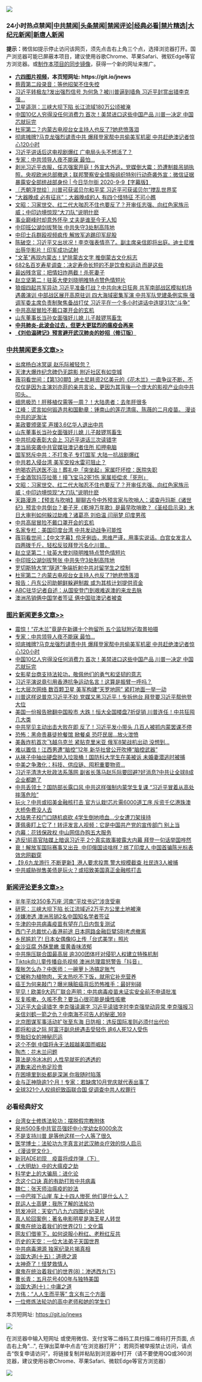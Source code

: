![](https://raw.githubusercontent.com/fqnews/bnews/master/64photo/fqnews-qr.jpg)

<div id="tt">
<h3>24小时热点禁闻|<a href="#%E4%B8%AD%E5%85%B1%E7%A6%81%E9%97%BB%E6%9B%B4%E5%A4%9A%E6%96%87%E7%AB%A0">中共禁闻</a>|<a href="#%E5%9B%BE%E7%89%87%E6%96%B0%E9%97%BB%E6%9B%B4%E5%A4%9A%E6%96%87%E7%AB%A0">头条禁闻</a>|<a href="#%E6%96%B0%E9%97%BB%E8%AF%84%E8%AE%BA%E6%9B%B4%E5%A4%9A%E6%96%87%E7%AB%A0">禁闻评论|<a href="#%E5%BF%85%E7%9C%8B%E7%BB%8F%E5%85%B8%E5%A5%BD%E6%96%87">经典必看|<a href="/video.md#%E7%A6%81%E7%89%87%E7%B2%BE%E9%80%89">禁片精选</a>|<a href="https://github.com/fqnews/djy/blob/master/gb/nf1351518.md#1">大纪元新闻</a>|<a href="https://github.com/fqnews/ntdtv/blob/master/gb/prog204.md#1">新唐人新闻</a></h3>
<div><b>提示：</b>微信如提示停止访问该网页，须先点击右上角三个点，选择浏览器打开。国产浏览器可能已屏蔽本项目，建议使用谷歌Chrome、苹果Safari、微软Edge等官方浏览器。或<a href="https://github.com/fqnews/bnews/blob/master/%E5%88%B6%E4%BD%9Cgit%E7%A6%81%E9%97%BB%E9%95%9C%E5%83%8F.md">制作本项目的同步镜像</a>，获得一个新的网址来推广。</div>
<ul>
<li><b><a href="http://d1.bdrive.tk/64.mp4" target="_blank">六四图片视频</a>，本页短网址: https://git.io/jnews</b></li>
<li><a href="/cbnews/20200909/1393529.md">蔡霞第二段录音：等他招架不住失控</a></li>
<li><a href="/cnnews/20200909/1393597.md">习近平转极左?发出强烈信号 为何急？被川普逼到墙角 习近平封赏出错李克强...</a></li>
<li><a href="/cbnews/20200909/1393548.md">卫星遥测：三峡大坝下陷 长江流域180万公顷被淹</a></li>
<li><a href="/topimagenews/20200909/1393564.md">中国10亿人穷得没任何消费力 首次！美禁进口这些中国产品 川普一决定 中国芯就玩完</a></li>
<li><a href="/cbnews/20200910/1393819.md">杜宪第二？内蒙古电视台女主持人也反了?她悲愤落泪</a></li>
<li><a href="/topimagenews/20200909/1393715.md">彻底摊牌?马克龙强烈谴责中共 爆拜登家帮中共偷美军机密 中共赶绝澳记者惊心120小时</a></li>
<li><a href="/comments/20200909/1393603.md">习近平讲话后这电视剧爆红 广电局头头不想活了？</a></li>
<li><a href="/topimagenews/20200910/1393965.md">专家：中共领导人夜不能寐 最怕…</a></li>
<li><a href="/bannedvideo/20200910/1393733.md">剥光习近平衣服，任志强案开庭！外宣大外逃，党媒倒大霉：恐遭制裁吊销执照，央视欧洲总部撤退；联邦警察安全情报组织特别行动奇袭外宣：微信证据暴露安全部统战部身份 | 今日华尔街 2020-9-9【字幕版】</a></li>
<li><a href="/ssgc/20200910/1393804.md">〖兲朝浮世绘〗川普可获诺贝尔和平奖 习近平可获诺贝尔“搅乱世界奖</a></li>
<li><a href="/funmedia/20200910/1393821.md">“大器晚成 必有征兆”：大器晚成的人 有四个怪特征 不可小瞧</a></li>
<li><a href="/cbnews/20200910/1393903.md">文昭：习家世交、红二代大咖忍不住也要反了？开审任志强、向红色家族示威；中印边境惊现“大刀队”说明什麽</a></li>
<li><a href="/yule/20200909/1393572.md">事业巅峰时却意外怀孕 丈夫是谁至今无人知</a></li>
<li><a href="/cbnews/20200910/1393835.md">中印班公湖剑拔弩张 中共失守3处制高阵地</a></li>
<li><a href="/headline/20200909/1393555.md">中印士兵群殴视频疯传 解放军追踢印军屁股</a></li>
<li><a href="/bannedvideo/20200910/1393844.md">陈破空：习近平又出状况！李克强表情亮了。副主席亲信即将出庭。迪士尼推出辱华影片！印军成功试射</a></li>
<li><a href="/cnnews/20200910/1393806.md">"文革"再现内蒙古！铲除蒙古文字 推倒蒙古文化标志</a></li>
<li><a href="/health/20200910/1393893.md">682名百岁寿星调查：决定寿命长短的不是饮食和运动 而是这些</a></li>
<li><a href="/cnnews/20200910/1393938.md">最凶残贪官：把情妇炸两截！杀死妻子</a></li>
<li><a href="/cbnews/20200910/1393856.md">赵立坚第二！驻英大使刘晓明推特点赞色情短片</a></li>
<li><a href="/comments/20200909/1393719.md">狼烟四起共军异动 习近平准备打战？中共向末日狂奔 共军南部战区模拟机场遇袭演训 中部战区展开高原驻训 四大海域密集军演 中共军队党建条例实施 强调军委主席负责制聚焦备战打仗 习近平在一个多小时讲话中连提31次“斗争”</a></li>
<li><a href="/cbnews/20200910/1393691.md">中共高层冒险不戴口罩开会的玄机</a></li>
<li><a href="/cbnews/20200910/1394003.md">山东董事长当孙女面强奸儿媳 儿子敲锣骂畜生</a></li>
<li><b><a href="/comments/20200211/1275071.md" target="_blank">中共肺炎-此波会过去，但更大更猛烈的瘟疫会再来</a></b></li>
<li><b><a href="/comments/20200207/1272816.md" target="_blank">《刘伯温碑记》预言避开武汉肺炎的妙招（修订版）</a></b></li>
</ul>
</div>

<div class="catlist">
<h3><a href="/cbnews/" target="_blank">中共禁闻</a><span><a href="/cbnews/" target="_blank" rel="nofollow">更多文章>></a></span></h3>
<ul>
<li><a href="/cbnews/20200910/1394091.md" target="_blank">出席杨白冰冥诞 赵乐际被轻忽？</a></li>
<li><a href="/cbnews/20200910/1394090.md" target="_blank">天津大爆炸纪念碑仍无踪影 附近社区有如空城</a></li>
<li><a href="/cbnews/20200910/1394082.md" target="_blank">薇羽看世间：【第130期】迪士尼耗资2亿美元的《花木兰》一直争议不断，不仅仅是因为主演刘亦菲的亲共言论，更因为其背後一个庞大的影视产业向中共叩头。</a></li>
<li><a href="/cbnews/20200910/1394032.md" target="_blank">细思极恐！肝移植仅需等一周？！大陆患者：去年肝很多</a></li>
<li><a href="/cbnews/20200910/1394016.md" target="_blank">江峰：谎言如何锻造共和国勳章：锺南山的莲花清瘟、陈薇的二月疫苗。 漫谈中共的逆淘汰</a></li>
<li><a href="/cbnews/20200910/1394004.md" target="_blank">美政要颁褒奖 声援3.6亿华人退出中共</a></li>
<li><a href="/cbnews/20200910/1394003.md" target="_blank">山东董事长当孙女面强奸儿媳 儿子敲锣骂畜生</a></li>
<li><a href="/cbnews/20200910/1393988.md" target="_blank">中共抗疫表彰大会上 习近平讲话三次读错字</a></li>
<li><a href="/cbnews/20200910/1393987.md" target="_blank">澳当局突袭中共官媒驻澳记者住所 扣押电脑</a></li>
<li><a href="/cbnews/20200910/1393986.md" target="_blank">国军怒斥中共：不打鬼子 专打国军 大陆一抗战剧爆红</a></li>
<li><a href="/cbnews/20200910/1393944.md" target="_blank">中共若入侵台湾 美军空投水雷可阻止？</a></li>
<li><a href="/cbnews/20200910/1393943.md" target="_blank">他喝农药送医不治！葬礼中「突坐起」家属吓坏控：医院失职</a></li>
<li><a href="/cbnews/20200910/1393925.md" target="_blank">千金酒驾玛莎拉蒂！撞飞宝马2死1伤 家属拒偿求「死刑」</a></li>
<li><a href="/cbnews/20200910/1393903.md" target="_blank">文昭：习家世交、红二代大咖忍不住也要反了？开审任志强、向红色家族示威；中印边境惊现“大刀队”说明什麽</a></li>
<li><a href="/cbnews/20200910/1393902.md" target="_blank">天路漫游：【预言与吹哨】聊聊古今中外预言家与吹哨人：诺查丹玛斯《诸世纪》预言中共倒台？姜子牙《乾坤万年歌》是最早吹哨歌？《圣经启示录》末日大审判如何躲过劫难？诸葛亮 刘伯温 闫丽梦 印度男孩</a></li>
<li><a href="/cbnews/20200910/1393691.md" target="_blank">中共高层冒险不戴口罩开会的玄机</a></li>
<li><a href="/cbnews/20200910/1393724.md" target="_blank">名家专栏：美国印度台湾 中共发动战争可能性</a></li>
<li><a href="/cbnews/20200910/1393866.md" target="_blank">薇羽看世间：【中文字幕】伶牙俐齿，思维严谨，用事实说话。白宫女发言人四两拨千斤，轻松反驳拜登污名化川普。</a></li>
<li><a href="/cbnews/20200910/1393856.md" target="_blank">赵立坚第二！驻英大使刘晓明推特点赞色情短片</a></li>
<li><a href="/cbnews/20200910/1393835.md" target="_blank">中印班公湖剑拔弩张 中共失守3处制高阵地</a></li>
<li><a href="/cbnews/20200910/1393820.md" target="_blank">罗切斯特大学“隧道”争端折射中共对留学生之控制</a></li>
<li><a href="/cbnews/20200910/1393819.md" target="_blank">杜宪第二？内蒙古电视台女主持人也反了?她悲愤落泪</a></li>
<li><a href="/cbnews/20200910/1393795.md" target="_blank">报告：丹东公司助朝鲜躲避制裁 或为其核计划提供资金</a></li>
<li><a href="/cbnews/20200910/1393788.md" target="_blank">ABC驻华记者自述：从国安登门到艰难返澳的来龙去脉</a></li>
<li><a href="/cbnews/20200910/1393782.md" target="_blank">澳洲吊销俩中国学者签证 俩中国驻澳记者被查</a></li>

</ul>
</div>
<div class="catlist">
<h3><a href="/topimagenews/" target="_blank">图片新闻</a><span><a href="/topimagenews/" target="_blank" rel="nofollow">更多文章>></a></span></h3>
<ul>
<li><a href="/topimagenews/20200910/1394002.md" target="_blank">震惊！“花木兰”竟是在新疆十个拘留所 五个监狱附近取景拍摄</a></li>
<li><a href="/topimagenews/20200910/1393965.md" target="_blank">专家：中共领导人夜不能寐 最怕…</a></li>
<li><a href="/topimagenews/20200909/1393715.md" target="_blank">彻底摊牌?马克龙强烈谴责中共 爆拜登家帮中共偷美军机密 中共赶绝澳记者惊心120小时</a></li>
<li><a href="/topimagenews/20200909/1393564.md" target="_blank">中国10亿人穷得没任何消费力 首次！美禁进口这些中国产品 川普一决定 中国芯就玩完</a></li>
<li><a href="/comments/20200909/1393377.md" target="_blank">女影星台商支持法轮功，敬佩他们的勇气和坚韧的意志</a></li>
<li><a href="/topimagenews/20200909/1393422.md" target="_blank">习近平演说竟引用香港抗争运动名言！这算是振臂一呼吗？</a></li>
<li><a href="/topimagenews/20200909/1393410.md" target="_blank">七大层次网络 数百颗卫星 美军构建“天罗地网” 紧盯地面一举一动</a></li>
<li><a href="/topimagenews/20200908/1393069.md" target="_blank">川普这样说普京习近平不妙 党媒又黑习近平！专拆他台 拜登要习近平帮他登大位</a></li>
<li><a href="/topimagenews/20200908/1392984.md" target="_blank">美国一份报告掀翻中国股市 大跌！恒大全国楼盘7折促销 川普连任！中共狂囤几大类</a></li>
<li><a href="/topimagenews/20200908/1392983.md" target="_blank">中共罕见主动出击大败在即 反了！习近平发小带头 几百人被抓​​​​​内蒙罢课不停</a></li>
<li><a href="/topimagenews/20200908/1392851.md" target="_blank">恐怖：黑命贵暴徒抢餐馆 掀餐桌 恐吓民居…放火泄愤</a></li>
<li><a href="/topimagenews/20200908/1392826.md" target="_blank">美轰炸机首次飞越乌克兰 紧贴克里米亚 俄军8架战机出动 没想到…</a></li>
<li><a href="/topimagenews/20200908/1392733.md" target="_blank">难以置信！江西男遭“脑控”12年 新华社曾公开吹捧“脑控武器”</a></li>
<li><a href="/topimagenews/20200908/1392732.md" target="_blank">从袜子中抽出硬盘抛入垃圾桶！国防科大学生在美被诉 未婚妻潜逃时被捕</a></li>
<li><a href="/topimagenews/20200908/1392592.md" target="_blank">中美之争激化：科技、供应链、囤积重要物资…</a></li>
<li><a href="/topimagenews/20200907/1392571.md" target="_blank">习近平清洗大批政法系落网 副省长落马赵乐际要回避?好消息?中共让全球8成企业都跪了</a></li>
<li><a href="/topimagenews/20200907/1392476.md" target="_blank">中共丢领土？国防部长露口风 中共这样强制内蒙学生复课 “习近平冒着从高处摔落危险”</a></li>
<li><a href="/topimagenews/20200907/1392429.md" target="_blank">玩火？中共或招美金融核打击 官方认栽!芯片需6000道工序 斥资千亿港珠澳大桥免费没人去</a></li>
<li><a href="/topimagenews/20200907/1392356.md" target="_blank">大陆男子校门口随机疯砍 4学生倒地喷血…少女遭刀架挟持</a></li>
<li><a href="/topimagenews/20200907/1392249.md" target="_blank">蓬佩奥盯上它了！转评发言人视频：它是中国共产党的宣传部门 别上当</a></li>
<li><a href="/topimagenews/20200907/1392139.md" target="_blank">内幕：花钱保政权 中山网信办购五大服务</a></li>
<li><a href="/topimagenews/20200906/1392072.md" target="_blank">造反!前高官陆媒上暗讽习近平 2个真实故事披露大内幕 拜登一句话举国哗然</a></li>
<li><a href="/topimagenews/20200906/1391995.md" target="_blank">衰！解放军国际赛事又出丑  中印俄国谈啥样？绑了印度人 中国首骗陈光标表效忠网戳穿</a></li>
<li><a href="/topimagenews/20200906/1391905.md" target="_blank">【9.6九龙游行 不断更新】港人要求投票 警大规模截查 社民连3人被捕</a></li>
<li><a href="/topimagenews/20200906/1391878.md" target="_blank">中共威胁抛售美债是玩火？或招致美国真正金融核打击</a></li>

</ul>
</div>
<div class="catlist">
<h3><a href="/comments/" target="_blank">新闻评论</a><span><a href="/comments/" target="_blank" rel="nofollow">更多文章>></a></span></h3>
<ul>
<li><a href="/comments/20200910/1394086.md" target="_blank">半年平坟350多万座 河南“平坟书记”涉贪受审</a></li>
<li><a href="/comments/20200910/1394085.md" target="_blank">研究：三峡大坝下陷 长江流域近2万平方公里土地被淹</a></li>
<li><a href="/comments/20200910/1394084.md" target="_blank">涉嫌渗透 澳洲吊销2名中国知名学者签证</a></li>
<li><a href="/comments/20200910/1394083.md" target="_blank">牛津的中共病毒疫苗有望在几日内恢复测试</a></li>
<li><a href="/comments/20200910/1394081.md" target="_blank">西门子总裁忧心香港前途 日本网路金融巨擘SBI考虑撤离</a></li>
<li><a href="/comments/20200910/1394080.md" target="_blank">乡民尴尬了! 日本女偶像IG上传「台式美学」照片</a></li>
<li><a href="/comments/20200910/1394079.md" target="_blank">金沙豆腐 外酥里嫩 蛋黄香味浓郁</a></li>
<li><a href="/comments/20200910/1394074.md" target="_blank">中共施压联合国最高层 逾300团体吁对侵犯人权建立特殊机制</a></li>
<li><a href="/comments/20200910/1394059.md" target="_blank">Tiktok向儿童传播自杀视频 澳洲总理震怒警告「抖音」</a></li>
<li><a href="/comments/20200910/1394058.md" target="_blank">腹胀怎么办？中医师：一碗萝卜汤搞定胀气</a></li>
<li><a href="/comments/20200910/1394057.md" target="_blank">它被称为植物肉，天太热吃不下饭，就用它补充营养</a></li>
<li><a href="/comments/20200910/1394056.md" target="_blank">癌王为何来敲门？曝光胰脏癌背后恐怖推手：最好别碰</a></li>
<li><a href="/comments/20200910/1394055.md" target="_blank">罕见！欧美9大药厂联合声明：中共病毒疫苗未证实安全前不申请批准</a></li>
<li><a href="/comments/20200910/1394054.md" target="_blank">反复咳嗽，久咳不愈？要当心很可能是燥性咳嗽</a></li>
<li><a href="/comments/20200910/1394042.md" target="_blank">习近平大会读错字 李克强读漏字 习近平读错字时李克强举动异常 李克强报习亲信刘鹤一箭之仇？中南海不可告人的秘密_169</a></li>
<li><a href="/comments/20200910/1394040.md" target="_blank">北京图谋军事活动扩张至东海 日防相：违反国际准则必须付出代价</a></li>
<li><a href="/comments/20200910/1394010.md" target="_blank">即将和谈之际 阿富汗副总统遇击受轻伤 逾6人死12人受伤</a></li>
<li><a href="/comments/20200910/1394006.md" target="_blank">堕胎妇女的神秘厄运</a></li>
<li><a href="/comments/20200910/1394005.md" target="_blank">这个不倒 中国将永无法超越美国而崛起</a></li>
<li><a href="/comments/20200910/1393995.md" target="_blank">陶杰：花木兰问题</a></li>
<li><a href="/comments/20200910/1393994.md" target="_blank">算法是冷冰冰的 人性早就死的透透的</a></li>
<li><a href="/comments/20200910/1393993.md" target="_blank">道歉来迟也弥足珍贵</a></li>
<li><a href="/comments/20200910/1393972.md" target="_blank">在困境里到处都是深渊 你我随时陷落</a></li>
<li><a href="/comments/20200910/1393954.md" target="_blank">金与正神隐逾1个月！专家：若缺席10月党庆就代表出事了</a></li>
<li><a href="/comments/20200910/1393953.md" target="_blank">全球321个人权组织致函联合国 促调查中共人权罪行</a></li>

</ul>
</div>

<div class="catlist">
<h3>必看经典好文</h3>
<ul>
<li><a href="/cbnews/20200610/1342772.md" target="_blank">台湾女士修炼法轮功：摆脱假宗教附体</a></li>
<li><a href="/comments/20200704/783272.md" target="_blank">泉州500多中共官员强奸中小学幼女8000余次</a></li>
<li><a href="/comments/20200716/1361654.md" target="_blank">不是支持川普 是等他这样一个人等了很久</a></li>
<li><a href="/comments/20200820/1382989.md" target="_blank">医学博士：法轮功九字真言对武汉肺炎疗效的惊人启示</a></li>
<li><a href="/comments/20200521/783167.md" target="_blank">《漫谈党文化》</a></li>
<li><a href="/headline/20200908/1392940.md" target="_blank">新冠ADE初现　疫苗将成炸弹（下）</a></li>
<li><a href="/comments/20200203/1269785.md" target="_blank">《大明劫》中的大瘟疫之劫</a></li>
<li><a href="/comments/20200605/783246.md" target="_blank">科学史上的大骗局：进化论</a></li>
<li><a href="/comments/20200707/1357090.md" target="_blank">念这个口诀 真的有助打败中共病毒</a></li>
<li><a href="/comments/20200224/1282494.md" target="_blank">魏仁：张天师治瘟疫的妙法</a></li>
<li><a href="/cbnews/20200611/1343057.md" target="_blank">一中巴摔下山崖 车上十四人惨死 他们是什么人？</a></li>
<li><a href="/ccpdope/20200729/1369047.md" target="_blank">民运人士高健：我所了解的法轮功</a></li>
<li><a href="/comments/20200604/783200.md" target="_blank">怒发冲冠：天安门八九六四图片纪录片</a></li>
<li><a href="/comments/20200523/1332915.md" target="_blank">真人轮回案例：著名电影明星是海王星人转世</a></li>
<li><a href="/comments/20180802/980476.md" target="_blank">魔鬼在统治着我们的世界(21)：文化篇</a></li>
<li><a href="/comments/20200712/1359630.md" target="_blank">网友们借鉴下，如何说服小粉红、老粉红反共</a></li>
<li><a href="/tculture/20121025/73067.md" target="_blank">历史的天空：一位大法弟子天国世界</a></li>
<li><a href="/ccpdope/20200412/1311165.md" target="_blank">中共病毒溯源 独家纪录片揭真相</a></li>
<li><a href="/topimagenews/20180322/917868.md" target="_blank">治国大道(十五)：道德之源</a></li>
<li><a href="/ccpdope/20200907/1392129.md" target="_blank">太神奇了！怪梦救情人</a></li>
<li><a href="/topimagenews/20180527/948714.md" target="_blank">魔鬼在统治着我们的世界(8)：渗透西方(下)</a></li>
<li><a href="/comments/20200713/1359796.md" target="_blank">曹长青：五月花号400年与独特美国</a></li>
<li><a href="/cbnews/20180316/915423.md" target="_blank">治国大道(十)：中庸之道</a></li>
<li><a href="/comments/20200720/1363377.md" target="_blank">方伟：“人人生而平等” 含义有三个方面</a></li>
<li><a href="/cbnews/20200702/1354550.md" target="_blank">一位修炼法轮功的高中老师和她的学生们</a></li>

</ul>
</div>

本页短网址: https://git.io/jnews

![](https://raw.githubusercontent.com/fqnews/bnews/master/64photo/fqnews-qr.jpg)

在浏览器中输入短网址 或使用微信、支付宝等二维码工具扫描二维码打开页面, 点击右上角"...", 在弹出菜单中点击“在浏览器打开”； 若网页被举报禁止访问，请点击“恢复申请访问”，将链接复制并粘贴到浏览器中打开（请不要使用QQ或360浏览器，建议使用谷歌Chrome、苹果Safari、微软Edge等官方浏览器）

![](https://raw.githubusercontent.com/fqnews/bnews/master/64photo/wx.jpg)